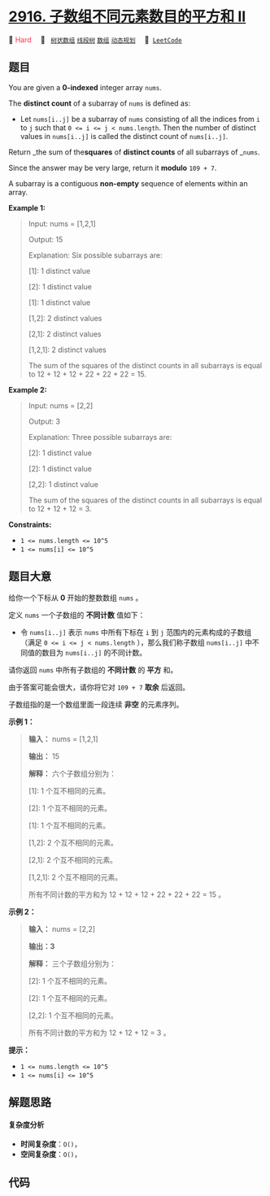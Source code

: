 # [2916. 子数组不同元素数目的平方和 II](https://leetcode.com/problems/subarrays-distinct-element-sum-of-squares-ii)

🔴 <font color=#ff334b>Hard</font>&emsp; 🔖&ensp; [`树状数组`](/tag/binary-indexed-tree.md) [`线段树`](/tag/segment-tree.md) [`数组`](/tag/array.md) [`动态规划`](/tag/dynamic-programming.md)&emsp; 🔗&ensp;[`LeetCode`](https://leetcode.com/problems/subarrays-distinct-element-sum-of-squares-ii)

## 题目

You are given a **0-indexed** integer array `nums`.

The **distinct count** of a subarray of `nums` is defined as:

  * Let `nums[i..j]` be a subarray of `nums` consisting of all the indices from `i` to `j` such that `0 <= i <= j < nums.length`. Then the number of distinct values in `nums[i..j]` is called the distinct count of `nums[i..j]`.

Return _the sum of the**squares** of **distinct counts** of all subarrays of
_`nums`.

Since the answer may be very large, return it **modulo** `109 + 7`.

A subarray is a contiguous **non-empty** sequence of elements within an array.



**Example 1:**

> Input: nums = [1,2,1]
> 
> Output: 15
> 
> Explanation: Six possible subarrays are:
> 
> [1]: 1 distinct value
> 
> [2]: 1 distinct value
> 
> [1]: 1 distinct value
> 
> [1,2]: 2 distinct values
> 
> [2,1]: 2 distinct values
> 
> [1,2,1]: 2 distinct values
> 
> The sum of the squares of the distinct counts in all subarrays is equal to 12 + 12 + 12 + 22 + 22 + 22 = 15.

**Example 2:**

> Input: nums = [2,2]
> 
> Output: 3
> 
> Explanation: Three possible subarrays are:
> 
> [2]: 1 distinct value
> 
> [2]: 1 distinct value
> 
> [2,2]: 1 distinct value
> 
> The sum of the squares of the distinct counts in all subarrays is equal to 12 + 12 + 12 = 3.



**Constraints:**

  * `1 <= nums.length <= 10^5`
  * `1 <= nums[i] <= 10^5`


## 题目大意

给你一个下标从 **0**  开始的整数数组 `nums` 。

定义 `nums` 一个子数组的 **不同计数**  值如下：

  * 令 `nums[i..j]` 表示 `nums` 中所有下标在 `i` 到 `j` 范围内的元素构成的子数组（满足 `0 <= i <= j < nums.length` ），那么我们称子数组 `nums[i..j]` 中不同值的数目为 `nums[i..j]` 的不同计数。

请你返回 `nums` 中所有子数组的 **不同计数**  的 **平方**  和。

由于答案可能会很大，请你将它对 `109 + 7` **取余**  后返回。

子数组指的是一个数组里面一段连续 **非空**  的元素序列。



**示例 1：**

> 
> 
> 
> 
> 
> **输入：** nums = [1,2,1]
> 
> **输出：** 15
> 
> **解释：** 六个子数组分别为：
> 
> [1]: 1 个互不相同的元素。
> 
> [2]: 1 个互不相同的元素。
> 
> [1]: 1 个互不相同的元素。
> 
> [1,2]: 2 个互不相同的元素。
> 
> [2,1]: 2 个互不相同的元素。
> 
> [1,2,1]: 2 个互不相同的元素。
> 
> 所有不同计数的平方和为 12 + 12 + 12 + 22 + 22 + 22 = 15 。
> 
> 

**示例 2：**

> 
> 
> 
> 
> 
> **输入：** nums = [2,2]
> 
> **输出：3**
> 
> **解释：** 三个子数组分别为：
> 
> [2]: 1 个互不相同的元素。
> 
> [2]: 1 个互不相同的元素。
> 
> [2,2]: 1 个互不相同的元素。
> 
> 所有不同计数的平方和为 12 + 12 + 12 = 3 。
> 
> 



**提示：**

  * `1 <= nums.length <= 10^5`
  * `1 <= nums[i] <= 10^5`


## 解题思路

#### 复杂度分析

- **时间复杂度**：`O()`，
- **空间复杂度**：`O()`，

## 代码

```javascript

```